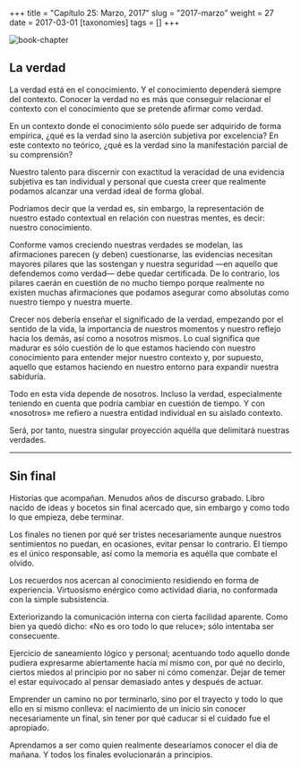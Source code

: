 +++
title = "Capítulo 25: Marzo, 2017"
slug = "2017-marzo"
weight = 27
date = 2017-03-01
[taxonomies]
tags = []
+++

![book-chapter](/images/book/oeur/25.jpg)

## La verdad

La verdad está en el conocimiento. Y el conocimiento dependerá siempre del contexto. Conocer la verdad no es más que conseguir relacionar el contexto con el conocimiento que se pretende afirmar como verdad.

En un contexto donde el conocimiento sólo puede ser adquirido de forma empírica, ¿qué es la verdad sino la aserción subjetiva por excelencia? En este contexto no teórico, ¿qué es la verdad sino la manifestación parcial de su comprensión?

Nuestro talento para discernir con exactitud la veracidad de una evidencia subjetiva es tan individual y personal que cuesta creer que realmente podamos alcanzar una verdad ideal de forma global.

Podríamos decir que la verdad es, sin embargo, la representación de nuestro estado contextual en relación con nuestras mentes, es decir: nuestro conocimiento.

Conforme vamos creciendo nuestras verdades se modelan, las afirmaciones parecen (y deben) cuestionarse, las evidencias necesitan mayores pilares que las sostengan y nuestra seguridad —en aquello que defendemos como verdad— debe quedar certificada. De lo contrario, los pilares caerán en cuestión de no mucho tiempo porque realmente no existen muchas afirmaciones que podamos asegurar como absolutas como nuestro tiempo y nuestra muerte.

Crecer nos debería enseñar el significado de la verdad, empezando por el sentido de la vida, la importancia de nuestros momentos y nuestro reflejo hacia los demás, así como a nosotros mismos. Lo cual significa que madurar es sólo cuestión de lo que estamos haciendo con nuestro conocimiento para entender mejor nuestro contexto y, por supuesto, aquello que estamos haciendo en nuestro entorno para expandir nuestra sabiduría.

Todo en esta vida depende de nosotros. Incluso la verdad, especialmente teniendo en cuenta que podría cambiar en cuestión de tiempo. Y con «nosotros» me refiero a nuestra entidad individual en su aislado contexto.

Será, por tanto, nuestra singular proyección aquélla que delimitará nuestras verdades.

---

## Sin final

Historias que acompañan. Menudos años de discurso grabado. Libro nacido de ideas y bocetos sin final acercado que, sin embargo y como todo lo que empieza, debe terminar.

Los finales no tienen por qué ser tristes necesariamente aunque nuestros sentimientos no puedan, en ocasiones, evitar pensar lo contrario. El tiempo es el único responsable, así como la memoria es aquélla que combate el olvido.

Los recuerdos nos acercan al conocimiento residiendo en forma de experiencia. Virtuosismo enérgico como actividad diaria, no conformada con la simple subsistencia.

Exteriorizando la comunicación interna con cierta facilidad aparente. Como bien ya quedó dicho: «No es oro todo lo que reluce»; sólo intentaba ser consecuente.

Ejercicio de saneamiento lógico y personal; acentuando todo aquello donde pudiera expresarme abiertamente hacia mí mismo con, por qué no decirlo, ciertos miedos al principio por no saber ni cómo comenzar. Dejar de temer el estar equivocado al pensar demasiado antes y después de actuar.

Emprender un camino no por terminarlo, sino por el trayecto y todo lo que ello en sí mismo conlleva: el nacimiento de un inicio sin conocer necesariamente un final, sin tener por qué caducar si el cuidado fue el apropiado.

Aprendamos a ser como quien realmente desearíamos conocer el día de mañana. Y todos los finales evolucionarán a principios.
